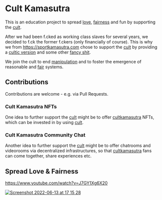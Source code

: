 # Cult Kamasutra
This is an education project to spread [love](https://cultkamasutra.eth.limo/), [fairness](https://github.com/michael-spengler/fairness/blob/main/README.md) and fun by supporting the [cult](https://cultdao.io/manifesto.pdf).

After we had been f.cked as working class slaves for several years, we decided to f.ck the former f.ckers (only financially of course). This is why we from https://sportkamasutra.com chose to support the [cult](https://cultdao.io) by providing a [cultic version](https://cultkamasutra.eth.limo) and some other [fancy shit](https://cultdao-ecosystem.eth.limo).

We join the cult to end [manipulation](https://github.com/michael-spengler/distributed-ledger-technology-hands-on-lecture/blob/main/fun-facts/real-life-thrillers.md) and to foster the emergence of reasonable and [fair](https://github.com/michael-spengler/fairness/blob/main/README.md) systems.

## Contributions
Contributions are welcome - e.g. via Pull Requests.

### Cult Kamasutra NFTs 
One idea to further support the [cult](https://cultdao.io/manifesto.pdf) might be to offer [cultkamasutra](https://cultkamasutra.eth.limo) NFTs, which can be invested in by using [cult](https://coinmarketcap.com/currencies/cult-dao/).  

### Cult Kamasutra Community Chat
Another idea to further support the [cult](https://cultdao.io/manifesto.pdf) might be to offer chatrooms and videorooms via decentralized infrastructures, so that [cultkamasutra](https://cultkamasutra.eth.limo) fans can come together, share experiences etc. 

## Spread Love & Fairness

https://www.youtube.com/watch?v=J7GY1Xg6X20

[![Screenshot 2022-06-13 at 17 15 28](https://user-images.githubusercontent.com/43786652/173386659-e8a73aec-bd77-4a73-8e6e-9a1dcc0e480d.png)](https://www.youtube.com/watch?v=J7GY1Xg6X20)
